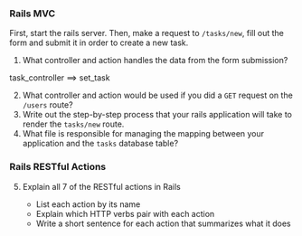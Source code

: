 ### Rails MVC

First, start the rails server. Then, make a request to `/tasks/new`, fill out the form and submit it in order to create a new task.

1. What controller and action handles the data from the form submission?

task_controller ==> set_task

2. What controller and action would be used if you did a `GET` request on the `/users` route?
3. Write out the step-by-step process that your rails application will take to render the `tasks/new` route.
4. What file is responsible for managing the mapping between your application and the `tasks` database table?

### Rails RESTful Actions

5. Explain all 7 of the RESTful actions in Rails

   - List each action by its name
   - Explain which HTTP verbs pair with each action
   - Write a short sentence for each action that summarizes what it does